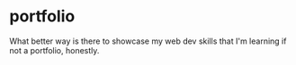# portfolio
What better way is there to showcase my web dev skills that I'm learning if not a portfolio, honestly.
